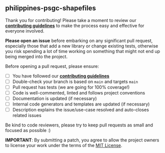## philippines-psgc-shapefiles

Thank you for contributing! Please take a moment to review our [**contributing guidelines**](https://github.com/altcoder/philippines-psgc-shapefiles/blob/main/CONTRIBUTING.md)
to make the process easy and effective for everyone involved.

**Please open an issue** before embarking on any significant pull request, especially those that
add a new library or change existing tests, otherwise you risk spending a lot of time working
on something that might not end up being merged into the project.

Before opening a pull request, please ensure:

- [ ] You have followed our [**contributing guidelines**](https://github.com/altcoder/philippines-psgc-shapefiles/blob/main/.github/CONTRIBUTING.md)
- [ ] Double-check your branch is based on `main` and targets `main`
- [ ] Pull request has tests (we are going for 100% coverage!)
- [ ] Code is well-commented, linted and follows project conventions
- [ ] Documentation is updated (if necessary)
- [ ] Internal code generators and templates are updated (if necessary)
- [ ] Description explains the issue/use-case resolved and auto-closes related issues

Be kind to code reviewers, please try to keep pull requests as small and focused as possible :)

**IMPORTANT**: By submitting a patch, you agree to allow the project
owners to license your work under the terms of the [MIT License](https://github.com/altcoder/philippines-psgc-shapefiles/blob/main/LICENSE.md).
